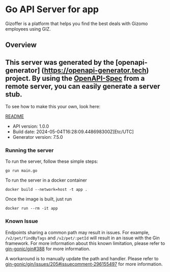 # Go API Server for app

Gizoffer is a platform that helps you find the best deals with Gizomo employees using GIZ.

## Overview
This server was generated by the [openapi-generator]
(https://openapi-generator.tech) project.
By using the [OpenAPI-Spec](https://github.com/OAI/OpenAPI-Specification) from a remote server, you can easily generate a server stub.
-

To see how to make this your own, look here:

[README](https://openapi-generator.tech)

- API version: 1.0.0
- Build date: 2024-05-04T16:28:09.448698300Z[Etc/UTC]
- Generator version: 7.5.0

### Running the server

To run the server, follow these simple steps:

```
go run main.go
```

To run the server in a docker container
```
docker build --network=host -t app .
```

Once the image is built, just run
```
docker run --rm -it app
```

### Known Issue

Endpoints sharing a common path may result in issues. For example, `/v2/pet/findByTags` and `/v2/pet/:petId` will result in an issue with the Gin framework. For more information about this known limitation, please refer to [gin-gonic/gin#388](https://github.com/gin-gonic/gin/issues/388) for more information.

A workaround is to manually update the path and handler. Please refer to [gin-gonic/gin/issues/205#issuecomment-296155497](https://github.com/gin-gonic/gin/issues/205#issuecomment-296155497) for more information.
